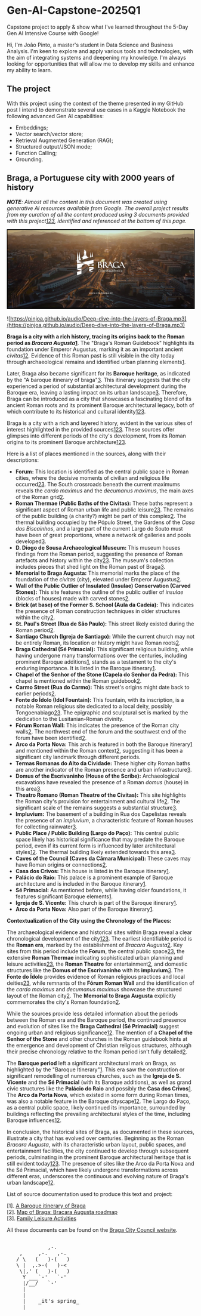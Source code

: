 # Gen-AI-Capstone-2025Q1

Capstone project to apply & show what I've learned throughout the 5-Day Gen AI Intensive Course with Google!

Hi, I'm João Pinto, a master's student in Data Science and Business Analysis. I'm keen to explore and apply various tools and technologies, with the aim of integrating systems and deepening my knowledge. I'm always looking for opportunities that will allow me to develop my skills and enhance my ability to learn.

## The project

With this project using the context of the theme presented in my GitHub post I intend to demonstrate several use cases in a Kaggle Notebook the following advanced Gen AI capabilities:

- Embeddings;
- Vector search/vector store;
- Retrieval Augmented Generation (RAG);
- Structured output/JSON mode;
- Function Calling;
- Grounding.

## Braga, a Portuguese city with 2000 years of history

_**NOTE**: Almost all the content in this document was created using generative AI resources available from Google. The overall project results from my curation of all the content produced using 3 documents provided with this project[1](#ref1)[2](#ref2)[3](#ref3), identified and referenced at the bottom of this page._

[![Watch the video](./images/last-image-video.png)](https://www.youtube.com/watch?v=t3iq1ZyH44A)

![https://pinjoa.github.io/audio/Deep-dive-into-the-layers-of-Braga.mp3](https://pinjoa.github.io/audio/Deep-dive-into-the-layers-of-Braga.mp3)

**Braga is a city with a rich history, tracing its origins back to the Roman period as _Bracara Augusta_[1](#ref1)**. The "Braga's Roman Guidebook" highlights its foundation under Emperor Augustus, marking it as an important ancient _civitas_[1](#ref1)[2](#ref2). Evidence of this Roman past is still visible in the city today through archaeological remains and identified urban planning elements[1](#ref1).

Later, Braga also became significant for its **Baroque heritage**, as indicated by the "A baroque itinerary of braga"[3](#ref3). This itinerary suggests that the city experienced a period of substantial architectural development during the Baroque era, leaving a lasting impact on its urban landscape[3](#ref3). Therefore, Braga can be introduced as a city that showcases a fascinating blend of its ancient Roman roots and its prominent Baroque architectural legacy, both of which contribute to its historical and cultural identity[1](#ref1)[2](#ref2)[3](#ref3).

Braga is a city with a rich and layered history, evident in the various sites of interest highlighted in the provided sources[1](#ref1)[2](#ref2)[3](#ref3). These sources offer glimpses into different periods of the city's development, from its Roman origins to its prominent Baroque architecture[1](#ref1)[2](#ref2)[3](#ref3).

Here is a list of places mentioned in the sources, along with their descriptions:

- **Forum:** This location is identified as the central public space in Roman cities, where the decisive moments of civilian and religious life occurred[2](#ref2)[3](#ref3). The South crossroads beneath the current maximums reveals the _cardo maximus_ and the _decumanus maximus_, the main axes of the Roman grid[2](#ref2).
- **Roman Thermae (Public Baths of the Civitas):** These baths represent a significant aspect of Roman urban life and public leisure[2](#ref2)[3](#ref3). The remains of the public building (a charity?) might be part of this complex[2](#ref2). The thermal building occupied by the Pópulo Street, the Gardens of the _Casa dos Biscainhos_, and a large part of the current Largo do Souto must have been of great proportions, where a network of galleries and pools developed[3](#ref3).
- **D. Diogo de Sousa Archaeological Museum:** This museum houses findings from the Roman period, suggesting the presence of Roman artefacts and history within the city[2](#ref2)[3](#ref3). The museum's collection includes pieces that shed light on the Roman past of Braga[3](#ref3).
- **Memorial to Braga Augusta:** This memorial marks the place of the foundation of the _civitas_ (city), elevated under Emperor Augustus[2](#ref2).
- **Wall of the Public Outlier of Insulated (Insulae) Conservation (Carved Stones):** This site features the outline of the public outlier of _insulae_ (blocks of houses) made with carved stones[2](#ref2).
- **Brick (at base) of the Former S. School (Aula da Cadeia):** This indicates the presence of Roman construction techniques in older structures within the city[2](#ref2).
- **St. Paul's Street (Rua de São Paulo):** This street likely existed during the Roman period[2](#ref2).
- **Santiago Church (Igreja de Santiago):** While the current church may not be entirely Roman, its location or history might have Roman roots[2](#ref2).
- **Braga Cathedral (Sé Primacial):** This significant religious building, while having undergone many transformations over the centuries, including prominent Baroque additions[1](#ref1), stands as a testament to the city's enduring importance. It is listed in the Baroque itinerary[1](#ref1).
- **Chapel of the Senhor of the Stone (Capela do Senhor da Pedra):** This chapel is mentioned within the Roman guidebook[2](#ref2).
- **Carmo Street (Rua do Carmo):** This street's origins might date back to earlier periods[2](#ref2).
- **Fonte do Ídolo (Idol Fountain):** This fountain, with its inscription, is a notable Roman religious site dedicated to a local deity, possibly Tongoenabiago[2](#ref2)[3](#ref3). The epigraphic and sculptural set is marked by the dedication to the Lusitanian-Roman divinity.
- **Fórum Roman Wall:** This indicates the presence of the Roman city walls[2](#ref2). The northwest end of the forum and the southwest end of the forum have been identified[2](#ref2).
- **Arco da Porta Nova:** This arch is featured in both the Baroque itinerary[1](#ref1) and mentioned within the Roman context[2](#ref2), suggesting it has been a significant city landmark through different periods.
- **Termas Romanas do Alto da Cividade:** These higher city Roman baths are another indicator of the Roman presence and urban infrastructure[3](#ref3).
- **Domus of the Escrivaninho (House of the Scribe):** Archaeological excavations have revealed the presence of a Roman _domus_ (house) in this area[3](#ref3).
- **Theatro Romano (Roman Theatre of the Civitas):** This site highlights the Roman city's provision for entertainment and cultural life[2](#ref2). The significant scale of the remains suggests a substantial structure[3](#ref3).
- **Impluvium:** The basement of a building in Rua dos Capelistas reveals the presence of an _impluvium_, a characteristic feature of Roman houses for collecting rainwater[3](#ref3).
- **Public Place / Public Building (Largo do Paço):** This central public space likely has historical significance that may predate the Baroque period, even if its current form is influenced by later architectural styles[1](#ref1)[2](#ref2). The thermal building likely extended towards this area[3](#ref3).
- **Caves of the Council (Caves da Câmara Municipal):** These caves may have Roman origins or connections[2](#ref2).
- **Casa dos Crivos:** This house is listed in the Baroque itinerary[1](#ref1).
- **Palácio do Raio:** This palace is a prominent example of Baroque architecture and is included in the Baroque itinerary[1](#ref1).
- **Sé Primacial:** As mentioned before, while having older foundations, it features significant Baroque elements[1](#ref1).
- **Igreja de S. Vicente:** This church is part of the Baroque itinerary[1](#ref1).
- **Arco da Porta Nova:** Also part of the Baroque itinerary[1](#ref1).

**Contextualization of the City using the Chronology of the Places:**

The archaeological evidence and historical sites within Braga reveal a clear chronological development of the city[1](#ref1)[2](#ref2)[3](#ref3). The earliest identifiable period is the **Roman era**, marked by the establishment of _Bracara Augusta_[2](#ref2). Key sites from this period include the **Forum**, the central public space[2](#ref2)[3](#ref3), the extensive **Roman Thermae** indicating sophisticated urban planning and leisure activities[2](#ref2)[3](#ref3), the **Roman Theatre** for entertainment[2](#ref2), and domestic structures like the **Domus of the Escrivaninho** with its **impluvium**[3](#ref3). The **Fonte do Ídolo** provides evidence of Roman religious practices and local deities[2](#ref2)[3](#ref3), while remnants of the **Fórum Roman Wall** and the identification of the _cardo maximus_ and _decumanus maximus_ showcase the structured layout of the Roman city[2](#ref2). The **Memorial to Braga Augusta** explicitly commemorates the city's Roman foundation[2](#ref2).

While the sources provide less detailed information about the periods between the Roman era and the Baroque period, the continued presence and evolution of sites like the **Braga Cathedral (Sé Primacial)** suggest ongoing urban and religious significance[1](#ref1)[2](#ref2). The mention of a **Chapel of the Senhor of the Stone** and other churches in the Roman guidebook hints at the emergence and development of Christian religious structures, although their precise chronology relative to the Roman period isn't fully detailed[2](#ref2).

The **Baroque period** left a significant architectural mark on Braga, as highlighted by the "Baroque Itinerary"[1](#ref1). This era saw the construction or significant remodelling of numerous churches, such as the **Igreja de S. Vicente** and the **Sé Primacial** (with its Baroque additions), as well as grand civic structures like the **Palácio do Raio** and possibly the **Casa dos Crivos**[1](#ref1). The **Arco da Porta Nova**, which existed in some form during Roman times, was also a notable feature in the Baroque cityscape[1](#ref1)[2](#ref2). The Largo do Paço, as a central public space, likely continued its importance, surrounded by buildings reflecting the prevailing architectural styles of the time, including Baroque influences[1](#ref1)[2](#ref2).

In conclusion, the historical sites of Braga, as documented in these sources, illustrate a city that has evolved over centuries. Beginning as the Roman _Bracara Augusta_, with its characteristic urban layout, public spaces, and entertainment facilities, the city continued to develop through subsequent periods, culminating in the prominent Baroque architectural heritage that is still evident today[1](#ref1)[2](#ref2)[3](#ref3). The presence of sites like the Arco da Porta Nova and the Sé Primacial, which have likely undergone transformations across different eras, underscores the continuous and evolving nature of Braga's urban landscape[1](#ref1)[2](#ref2).

List of source documentation used to produce this text and project:

<a id="ref1">[1]</a>. [A Baroque itinerary of Braga](./used-docs/Roteiro_Barroco_Ingles_PR.pdf)  
<a id="ref2">[2]</a>. [Map of Braga: Bracara Augusta roadmap](./used-docs/romano_fr_en.pdf)  
<a id="ref3">[3]</a>. [Family Leisure Activities](./used-docs/Family_Leisure_Activities.pdf)

All these documents can be found on the [Braga City Council website](https://www.cm-braga.pt/en/1401/conhecer/historia-e-patrimonio/mapas-e-roteiros).

<pre>  
             ,-.  
    ,     ,-.   ,-.  
   / \   (   )-(   )  
   \ |  ,.>-(   )-<  
    \|,' (   )-(   )  
     Y ___`-'   `-'  
     |/__/   `-'  
     |  
     |  
     |    _it's spring_  
  ___|_____________  
</pre>
